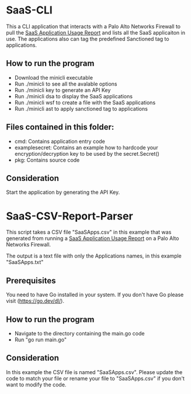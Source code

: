 # SaaS-CLI
This a CLI application that interacts with a Palo Alto Networks Firewall to pull the [SaaS Application Usage Report](https://docs.paloaltonetworks.com/pan-os/10-1/pan-os-admin/monitoring/view-and-manage-reports/view-reports.html#id12e5da3d-d44f-4c9e-9d97-8704151ed103) and lists all the SaaS applicaiton in use. The applications also can tag the predefined Sanctioned tag to applications.

## How to run the program
* Download the minicli executable
* Run ./minicli to see all the avalable options
* Run ./minicli key to generate an API Key
* Run ./minicli dsa to display the SaaS applications
* Run ./minicli wsf to create a file with the SaaS applications
* Run ./minicli ast to apply sanctioned tag to applications

## Files contained in this folder:
* cmd: Contains application entry code
* examplesecret: Contains an example how to hardcode your encryption/decryption key to be used by the secret.Secret()
* pkg: Contains source code

## Consideration
Start the application by generating the API Key.


# SaaS-CSV-Report-Parser
This script takes a CSV file "SaaSApps.csv" in this example that was generated from running a [SaaS Application Usage Report](https://docs.paloaltonetworks.com/pan-os/10-1/pan-os-admin/monitoring/view-and-manage-reports/view-reports.html#id12e5da3d-d44f-4c9e-9d97-8704151ed103) on a Palo Alto Networks Firewall.

The output is a text file with only the Applications names, in this example "SaaSApps.txt"

## Prerequisites
You need to have Go installed in your system. If you don't have Go please visit (https://go.dev/dl/).

## How to run the program
* Navigate to the directory containing the main.go code
* Run "go run main.go"


## Consideration
In this example the CSV file is named "SaaSApps.csv". Please update the code to match your file or rename your file to "SaaSApps.csv" if you don't want to modify the code.